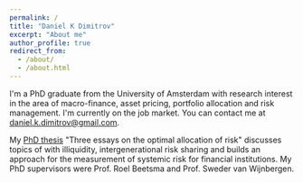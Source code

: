 ```yaml
---
permalink: /
title: "Daniel K Dimitrov"
excerpt: "About me"
author_profile: true
redirect_from: 
  - /about/
  - /about.html
---
```


I'm a PhD graduate from the University of Amsterdam with research interest in the area of macro-finance, asset pricing, portfolio allocation and risk management. I'm currently on the job market. You can contact me at [daniel.k.dimitrov@gmail.com](mailto:daniel.k.dimitrov@gmail.com). 

My [PhD thesis](https://dare.uva.nl/search?identifier=8a24acd8-fc8d-4785-b98d-26d802aaa699) "Three essays on the optimal allocation of risk" discusses topics of with illiquidity, intergenerational risk sharing and builds an approach for the measurement of systemic risk for financial institutions. My PhD supervisors were Prof. Roel Beetsma and Prof. Sweder van Wijnbergen.    
